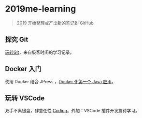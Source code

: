 # 2019me-learning
> 2019 开始整理或产出新的笔记到 GitHub 

## 探究 Git

[玩转Git](Git/玩转Git_geektime.pdf)，来自极客时间的学习记录。

## Docker 入门

使用 Docker 结合 JPress ，[Docker 化第一个 Java 应用](Docker/docker入门.md)。

## 玩转 VSCode

双手不离键盘，肆意任性 [Coding](VSCode/vscode.md)。外加：VSCode 插件开发篇待学习。
